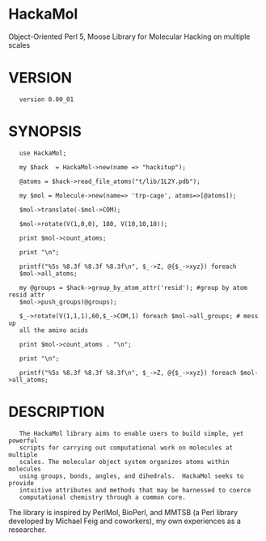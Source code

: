 HackaMol
========
Object-Oriented Perl 5, Moose Library for Molecular Hacking on multiple scales

VERSION
========
       version 0.00_01

SYNOPSIS
========
       use HackaMol;

       my $hack  = HackaMol->new(name => "hackitup");

       @atoms = $hack->read_file_atoms("t/lib/1L2Y.pdb");

       my $mol = Molecule->new(name=> 'trp-cage', atoms=>[@atoms]);

       $mol->translate(-$mol->COM);

       $mol->rotate(V(1,0,0), 180, V(10,10,10));

       print $mol->count_atoms;

       print "\n";

       printf("%5s %8.3f %8.3f %8.3f\n", $_->Z, @{$_->xyz}) foreach
       $mol->all_atoms;

       my @groups = $hack->group_by_atom_attr('resid'); #group by atom resid attr 
       $mol->push_groups(@groups);

       $_->rotate(V(1,1,1),60,$_->COM,1) foreach $mol->all_groups; # mess up
       all the amino acids

       print $mol->count_atoms . "\n";

       print "\n";

       printf("%5s %8.3f %8.3f %8.3f\n", $_->Z, @{$_->xyz}) foreach $mol->all_atoms;

DESCRIPTION
============

       The HackaMol library aims to enable users to build simple, yet powerful
       scripts for carrying out computational work on molecules at multiple
       scales. The molecular object system organizes atoms within molecules
       using groups, bonds, angles, and dihedrals.  HackaMol seeks to provide
       intuitive attributes and methods that may be harnessed to coerce
       computational chemistry through a common core.

The library is inspired by PerlMol, BioPerl, and MMTSB (a Perl library developed
by Michael Feig and coworkers), my own experiences as a researcher.
